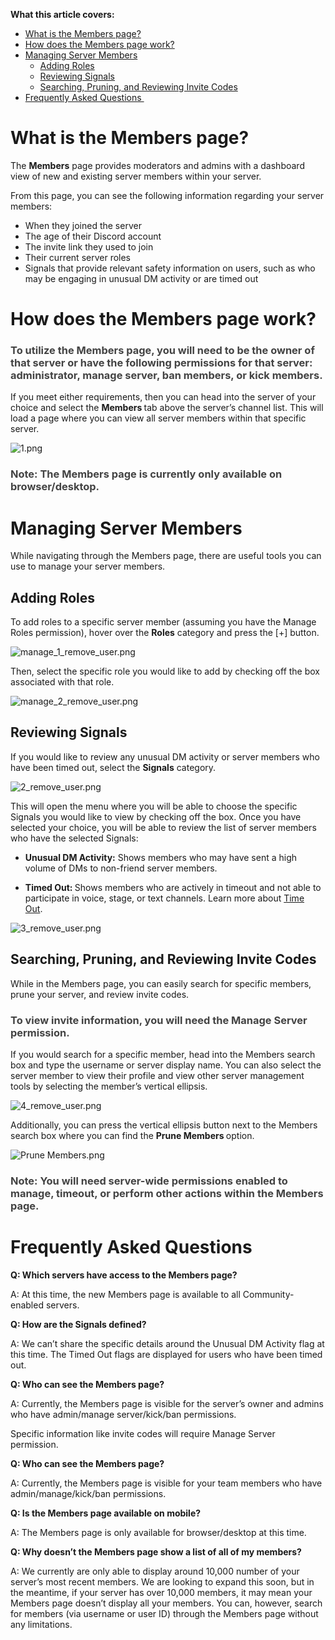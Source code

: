 <p id="docs-internal-guid-0477851b-7fff-a062-4335-acc5c8ec4e70"><strong>What this article covers: </strong></p>
<ul>
    <li><a href="https://support.discord.com/hc/en-us/articles/15946797617431#h_01HAD8XEZPCZ38NAG9NJAYCEQA">What is the Members page?</a></li>
    <li><a href="https://support.discord.com/hc/en-us/articles/15946797617431#h_01HAD8XEZP095H4QXP1QAA600P">How does the Members page work?</a></li>
    <li>
        <a href="https://support.discord.com/hc/en-us/articles/15946797617431#h_01HAD96EADBQ0G1V8RE27ATP8E">Managing Server Members</a>
        <ul>
            <li><a href="https://support.discord.com/hc/en-us/articles/15946797617431#h_01HAD96EADXYYWVRBF85F6TV67">Adding Roles</a></li>
            <li><a href="https://support.discord.com/hc/en-us/articles/15946797617431#h_01H5K0YX4XET5E6KP0Q1T9HWNP">Reviewing Signals</a></li>
            <li><a href="https://support.discord.com/hc/en-us/articles/15946797617431#h_01H5K0Z46YY4M4G3PD9G9NJJGW">Searching, Pruning, and Reviewing Invite Codes</a></li>
        </ul>
    </li>
    <li><a href="https://support.discord.com/hc/en-us/articles/15946797617431#h_01H5K0Z9RJ0AT89DSSRFDGYA8Y">Frequently Asked Questions </a></li>
</ul>
<h1 id="h_01HAD8XEZPCZ38NAG9NJAYCEQA">What is the Members page?</h1>
<p>The <strong>Members</strong> page provides moderators and admins with a dashboard view of new and existing server members within your server.</p>
<p>From this page, you can see the following information regarding your server members:</p>
<ul>
    <li>When they joined the server</li>
    <li>The age of their Discord account</li>
    <li>The invite link they used to join</li>
    <li>Their current server roles</li>
    <li>Signals that provide relevant safety information on users, such as who may be engaging in unusual DM activity or are timed out</li>
</ul>
<h1 id="h_01HAD8XEZP095H4QXP1QAA600P">How does the Members page work?</h1>
<h3 id="h_01HAD8XEZPDDZZM8H2GXR3X4SF"><span style="color: #434343;" data-darkreader-inline-color="">To utilize the Members page, you will need to be the owner of that server or have the following permissions for that server: administrator, manage server, ban members, or kick members. </span></h3>
<p>If you meet either requirements, then you can head into the server of your choice and select the <strong>Members </strong>tab above the server’s channel list. This will load a page where you can view all server members within that specific server.</p>
<p class="wysiwyg-text-align-center"><img src="https://support.discord.com/hc/article_attachments/17566474149911" alt="1.png"></p>
<h3 id="docs-internal-guid-af88eee7-7fff-2736-e7d2-ada233e92486"><span style="color: #434343;" data-darkreader-inline-color="">Note: The Members page is currently only available on browser/desktop. </span></h3>
<h1 id="h_01HAD96EADBQ0G1V8RE27ATP8E">Managing Server Members</h1>
<p>While navigating through the Members page, there are useful tools you can use to manage your server members.</p>
<h2 id="h_01HAD96EADXYYWVRBF85F6TV67">Adding Roles </h2>
<p class="wysiwyg-text-align-left">To add roles to a specific server member (assuming you have the Manage Roles permission), hover over the <strong>Roles</strong> category and press the [+] button.</p>
<p class="wysiwyg-text-align-center"><img src="https://support.discord.com/hc/article_attachments/17566474157847" alt="manage_1_remove_user.png"></p>
<p>Then, select the specific role you would like to add by checking off the box associated with that role. </p>
<p class="wysiwyg-text-align-center"><img src="https://support.discord.com/hc/article_attachments/17566504964375" alt="manage_2_remove_user.png"></p>
<h2 id="h_01H5K0YX4XET5E6KP0Q1T9HWNP">Reviewing Signals</h2>
<p id="docs-internal-guid-43759e45-7fff-5e44-80e9-2149ff8a7c8f">If you would like to review any unusual DM activity or server members who have been timed out, select the <strong>Signals</strong> category. </p>
<p class="wysiwyg-text-align-center"><img src="https://support.discord.com/hc/article_attachments/17566504969495" alt="2_remove_user.png"></p>
<p>This will open the menu where you will be able to choose the specific Signals you would like to view by checking off the box. Once you have selected your choice, you will be able to review the list of server members who have the selected Signals: </p>
<ul>
    <li>
        <strong>Unusual DM Activity:</strong> <span id="docs-internal-guid-57538280-7fff-96cb-25ab-0c3b88039609">Shows members who may have sent a high volume of DMs to non-friend server members.</span>
    </li>
</ul>
<ul>
    <li>
        <strong>Timed Out: </strong>Shows members who are actively in timeout and not able to participate in voice, stage, or text channels. Learn more about <a href="https://support.discord.com/hc/en-us/articles/4413305239191-Time-Out-FAQ" target="_blank" rel="noopener noreferrer">Time Out</a>. 
    </li>
</ul>
<p class="wysiwyg-text-align-center"><img src="https://support.discord.com/hc/article_attachments/17566504977815" alt="3_remove_user.png"></p>
<h2 id="h_01H5K0Z46YY4M4G3PD9G9NJJGW">Searching, Pruning, and Reviewing Invite Codes</h2>
<p id="docs-internal-guid-74fd9a3c-7fff-630a-583a-042362f5b3c9">While in the Members page, you can easily search for specific members, prune your server, and review invite codes. </p>
<h3 id="h_01HAD9EVWE3CJ4PJNRQBSTKT5A"><span style="color: #434343;" data-darkreader-inline-color="">To view invite information, you will need the Manage Server permission.</span></h3>
<p>If you would search for a specific member, head into the Members search box and type the username or server display name. You can also select the server member to view their profile and view other server management tools by selecting the member’s vertical ellipsis.</p>
<p class="wysiwyg-text-align-center"><img src="https://support.discord.com/hc/article_attachments/17566474182423" alt="4_remove_user.png"></p>
<p>Additionally, you can press the vertical ellipsis button next to the Members search box where you can find the <strong>Prune Members </strong>option. </p>
<p class="wysiwyg-text-align-center"><img src="https://support.discord.com/hc/article_attachments/16097602725015" alt="Prune Members.png"></p>
<h3 id="h_01HAD8VTS7WVTEE69JPNAGE65J"><span style="color: #434343;" data-darkreader-inline-color="">Note: You will need server-wide permissions enabled to manage, timeout, or perform other actions within the Members page. </span></h3>
<h1 id="h_01H5K0Z9RJ0AT89DSSRFDGYA8Y">Frequently Asked Questions</h1>
<p id="docs-internal-guid-e091bdd2-7fff-8089-c2cb-77f54ede7ef7"><strong>Q: Which servers have access to the Members page?</strong></p>
<p>A: At this time, the new Members page is available to all Community-enabled servers.</p>
<p><strong>Q: How are the Signals defined?</strong></p>
<p id="docs-internal-guid-8ac37960-7fff-a481-2afc-ef6b4b2623eb">A: We can’t share the specific details around the Unusual DM Activity flag at this time. The Timed Out flags are displayed for users who have been timed out.</p>
<p id="docs-internal-guid-4f6d035e-7fff-cb0e-2232-62dca65f1ecc"><strong>Q: Who can see the Members page?</strong></p>
<p>A: Currently, the Members page is visible for the server’s owner and admins who have admin/manage server/kick/ban permissions.</p>
<p>Specific information like invite codes will require Manage Server permission.</p>
<p><strong>Q: Who can see the Members page?</strong></p>
<p>A: Currently, the Members page is visible for your team members who have admin/manage/kick/ban permissions.</p>
<p id="docs-internal-guid-8b6e97d6-7fff-4709-1cc3-80414bcc9770"><strong>Q: Is the Members page available on mobile?</strong></p>
<p>A: The Members page is only available for browser/desktop at this time.</p>
<p><strong>Q: Why doesn’t the Members page show a list of all of my members?</strong></p>
<p>A: We currently are only able to display around 10,000 number of your server’s most recent members. We are looking to expand this soon, but in the meantime, if your server has over 10,000 members, it may mean your Members page doesn’t display all your members. You can, however, search for members (via username or user ID) through the Members page without any limitations.</p>
<p> </p>